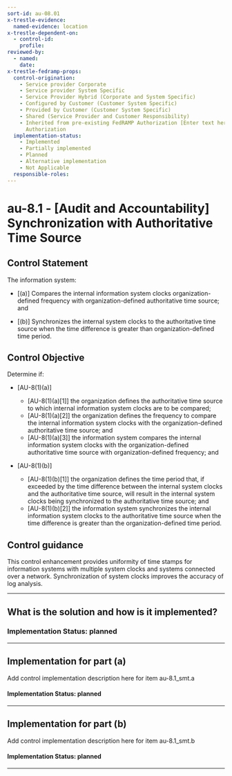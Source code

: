 ```yaml
---
sort-id: au-08.01
x-trestle-evidence:
  named-evidence: location
x-trestle-dependent-on:
  - control-id:
    profile:
reviewed-by:
  - named:
    date:
x-trestle-fedramp-props:
  control-origination:
    - Service provider Corporate
    - Service provider System Specific
    - Service Provider Hybrid (Corporate and System Specific)
    - Configured by Customer (Customer System Specific)
    - Provided by Customer (Customer System Specific)
    - Shared (Service Provider and Customer Responsibility)
    - Inherited from pre-existing FedRAMP Authorization [Enter text here], Date of
      Authorization
  implementation-status:
    - Implemented
    - Partially implemented
    - Planned
    - Alternative implementation
    - Not Applicable
  responsible-roles:
---
```


# au-8.1 - \[Audit and Accountability\] Synchronization with Authoritative Time Source

## Control Statement

The information system:

- \[(a)\] Compares the internal information system clocks organization-defined frequency with organization-defined authoritative time source; and

- \[(b)\] Synchronizes the internal system clocks to the authoritative time source when the time difference is greater than organization-defined time period.

## Control Objective

Determine if:

- \[AU-8(1)(a)\]

  - \[AU-8(1)(a)[1]\] the organization defines the authoritative time source to which internal information system clocks are to be compared;
  - \[AU-8(1)(a)[2]\] the organization defines the frequency to compare the internal information system clocks with the organization-defined authoritative time source; and
  - \[AU-8(1)(a)[3]\] the information system compares the internal information system clocks with the organization-defined authoritative time source with organization-defined frequency; and

- \[AU-8(1)(b)\]

  - \[AU-8(1)(b)[1]\] the organization defines the time period that, if exceeded by the time difference between the internal system clocks and the authoritative time source, will result in the internal system clocks being synchronized to the authoritative time source; and
  - \[AU-8(1)(b)[2]\] the information system synchronizes the internal information system clocks to the authoritative time source when the time difference is greater than the organization-defined time period.

## Control guidance

This control enhancement provides uniformity of time stamps for information systems with multiple system clocks and systems connected over a network.
Synchronization of system clocks improves the accuracy of log analysis.

______________________________________________________________________

## What is the solution and how is it implemented?

### Implementation Status: planned

______________________________________________________________________

## Implementation for part (a)

Add control implementation description here for item au-8.1_smt.a

#### Implementation Status: planned

______________________________________________________________________

## Implementation for part (b)

Add control implementation description here for item au-8.1_smt.b

#### Implementation Status: planned

______________________________________________________________________
